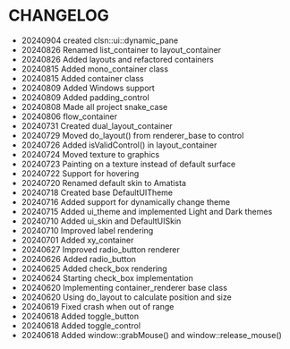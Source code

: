 # CHANGELOG #

* 20240904 created clsn::ui::dynamic_pane
* 20240826 Renamed list_container to layout_container
* 20240826 Added layouts and refactored containers
* 20240815 Added mono_container class
* 20240815 Added container class
* 20240809 Added Windows support
* 20240809 Added padding_control
* 20240808 Made all project snake_case
* 20240806 flow_container
* 20240731 Created dual_layout_container
* 20240729 Moved do_layout() from renderer_base to control
* 20240726 Added isValidControl() in layout_container
* 20240724 Moved texture to graphics
* 20240723 Painting on a texture instead of default surface
* 20240722 Support for hovering
* 20240720 Renamed default skin to Amatista
* 20240718 Created base DefaultUITheme
* 20240716 Added support for dynamically change theme
* 20240715 Added ui_theme and implemented Light and Dark themes
* 20240710 Added ui_skin and DefaultUISkin
* 20240710 Improved label rendering
* 20240701 Added xy_container
* 20240627 Improved radio_button renderer
* 20240626 Added radio_button
* 20240625 Added check_box rendering
* 20240624 Starting check_box implementation
* 20240620 Implementing container_renderer base class
* 20240620 Using do_layout to calculate position and size
* 20240619 Fixed crash when out of range
* 20240618 Added toggle_button
* 20240618 Added toggle_control
* 20240618 Added window::grabMouse() and window::release_mouse()
